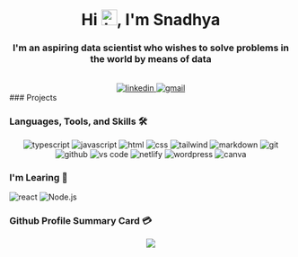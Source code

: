 <div align="center">
<h1> Hi <img src="https://user-images.githubusercontent.com/1303154/88677602-1635ba80-d120-11ea-84d8-d263ba5fc3c0.gif" width="28px" height="28px" alt="hi">, I'm Snadhya </h1>
</div>
<div align="center">
<h3>I'm an aspiring data scientist who wishes to solve problems in the world by means of data</h3>
</div>
<br>
<div align="center">
<a href="https://www.linkedin.com/in/sandhyadubba" target="_blank">
<img src="https://img.shields.io/badge/visit%20my%20Linkedin-0A66C2?style=for-the-badge&logo=linkedin&logoColor=white" alt="linkedin" />
</a>
<a href="mailto:sandhyadubba700@gmail.com" target="_blank">
<img src="https://img.shields.io/badge/email%20me-EA4335?style=for-the-badge&logo=gmail&logoColor=white" alt="gmail" />
</a>
</div>
### Projects 



### Languages, Tools, and Skills 🛠
<div align="center">
<img src="https://img.shields.io/badge/TypeScript-3178C6?style=for-the-badge&logo=typescript&logoColor=white" alt="typescript" />
<img src="https://img.shields.io/badge/JavaScript-F7DF1E?style=for-the-badge&logo=javascript&logoColor=black" alt="javascript" />
<img src="https://img.shields.io/badge/HTML-E34F26?style=for-the-badge&logo=html5&logoColor=white" alt="html" />
<img src="https://img.shields.io/badge/css-1572B6?style=for-the-badge&logo=css3&logoColor=white" alt="css" />
<img src="https://img.shields.io/badge/Tailwind CSS-06B6D4?style=for-the-badge&logo=Tailwind-CSS&logoColor=white" alt="tailwind" />
<img src="https://img.shields.io/badge/Markdown-000000?style=for-the-badge&logo=markdown&logoColor=white" alt="markdown" />
<img src="https://img.shields.io/badge/Git-F05032?style=for-the-badge&logo=git&logoColor=white" alt="git" />
<img src="https://img.shields.io/badge/GitHub-100000?style=for-the-badge&logo=github&logoColor=white" alt="github" />
<img src="https://img.shields.io/badge/vs%20code-007ACC?style=for-the-badge&logo=visual%20studio%20code&logoColor=white" alt="vs code" />
<img src="https://img.shields.io/badge/Netlify-00C7B7?style=for-the-badge&logo=netlify&logoColor=white" alt="netlify" />
<img src="https://img.shields.io/badge/wordpress-21759b?style=for-the-badge&logo=wordpress&logoColor=white" alt="wordpress" />
<img src="https://img.shields.io/badge/canva-00C4CC?style=for-the-badge&logo=canva&logoColor=white" alt="canva" />
</div>


### I'm Learing 🌱

<img src="https://img.shields.io/badge/React-61DAFB?style=for-the-badge&logo=react&logoColor=black" alt="react" /> <img src="https://img.shields.io/badge/Node.Js-339933?style=for-the-badge&logo=Node.js&logoColor=black" alt="Node.js" />


### Github Profile Summary Card 💳
<p align="center">
  <img src="https://github-profile-summary-cards.vercel.app/api/cards/profile-details?username=sandhya877&theme=vue"/>
</p>





